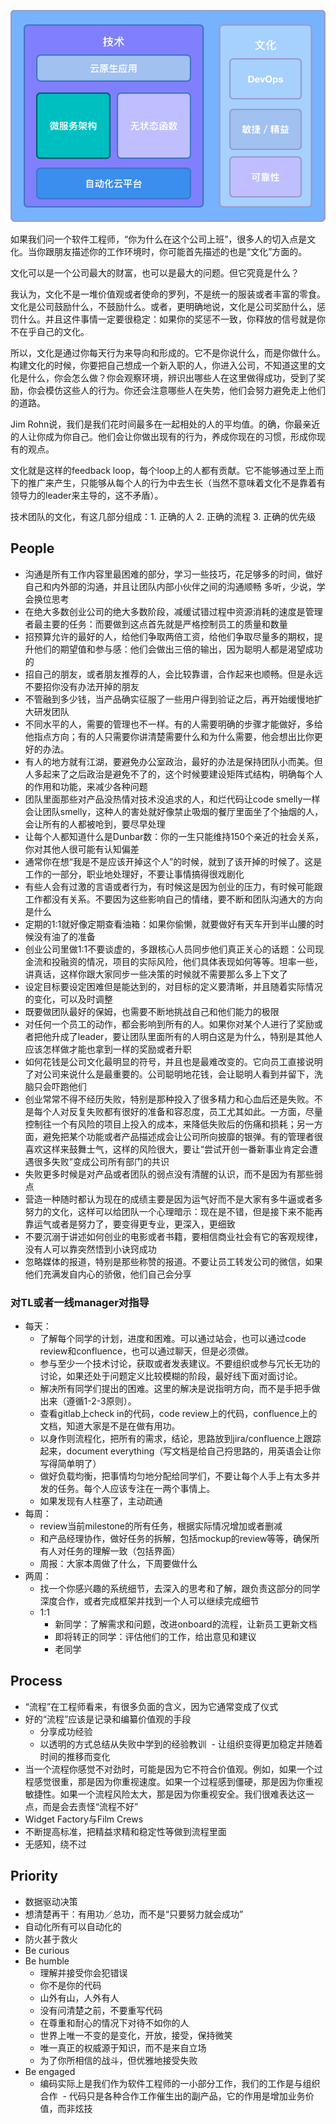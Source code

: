 ![Infra in HCB](https://github.com/lenciel/talks/blob/master/cloud_native%20copy.png) 

如果我们问一个软件工程师，“你为什么在这个公司上班”，很多人的切入点是文化。当你跟朋友描述你的工作环境时，你可能首先描述的也是“文化”方面的。

文化可以是一个公司最大的财富，也可以是最大的问题。但它究竟是什么？

我认为，文化不是一堆价值观或者使命的罗列，不是统一的服装或者丰富的零食。文化是公司鼓励什么，不鼓励什么。或者，更明确地说，文化是公司奖励什么，惩罚什么。并且这件事情一定要很稳定：如果你的奖惩不一致，你释放的信号就是你不在乎自己的文化。

所以，文化是通过你每天行为来导向和形成的。它不是你说什么，而是你做什么。构建文化的时候，你要把自己想成一个新入职的人，你进入公司，不知道这里的文化是什么，你会怎么做？你会观察环境，辨识出哪些人在这里做得成功，受到了奖励，你会模仿这些人的行为。你还会注意哪些人在失势，他们会努力避免走上他们的道路。

Jim Rohn说，我们是我们花时间最多在一起相处的人的平均值。的确，你最亲近的人让你成为你自己。他们会让你做出现有的行为，养成你现在的习惯，形成你现有的观点。

文化就是这样的feedback loop，每个loop上的人都有贡献。它不能够通过至上而下的推广来产生，只能够从每个人的行为中去生长（当然不意味着文化不是靠着有领导力的leader来主导的，这不矛盾）。

技术团队的文化，有这几部分组成：1. 正确的人 2. 正确的流程 3. 正确的优先级

## People

- 沟通是所有工作内容里最困难的部分，学习一些技巧，花足够多的时间，做好自己和内外部的沟通，并且让团队内部小伙伴之间的沟通顺畅
多听，少说，学会换位思考
- 在绝大多数创业公司的绝大多数阶段，减缓试错过程中资源消耗的速度是管理者最主要的任务：而要做到这点首先就是严格控制员工的质量和数量
- 招预算允许的最好的人，给他们争取两倍工资，给他们争取尽量多的期权，提升他们的期望值和参与感：他们会做出三倍的输出，因为聪明人都是渴望成功的
- 招自己的朋友，或者朋友推荐的人，会比较靠谱，合作起来也顺畅。但是永远不要招你没有办法开掉的朋友
- 不管融到多少钱，当产品确实征服了一些用户得到验证之后，再开始缓慢地扩大研发团队
- 不同水平的人，需要的管理也不一样。有的人需要明确的步骤才能做好，多给他指点方向；有的人只需要你讲清楚需要什么和为什么需要，他会想出比你更好的办法。 
- 有人的地方就有江湖，要避免办公室政治，最好的办法是保持团队小而美。但人多起来了之后政治是避免不了的，这个时候要建设矩阵式结构，明确每个人的作用和功能，来减少各种问题
- 团队里面那些对产品没热情对技术没追求的人，和烂代码让code smelly一样会让团队smelly，这种人的害处就好像禁止吸烟的餐厅里面坐了个抽烟的人，会让所有的人都被呛到，要尽早处理
- 让每个人都知道什么是Dunbar数：你的一生只能维持150个亲近的社会关系，你对其他人很可能有认知偏差
- 通常你在想“我是不是应该开掉这个人”的时候，就到了该开掉的时候了。这是工作的一部分，职业地处理好，不要让事情搞得很戏剧化
- 有些人会有过激的言语或者行为，有时候这是因为创业的压力，有时候可能跟工作都没有关系。不要因为这些影响自己的情绪，要不断和团队沟通大的方向是什么
- 定期的1:1就好像定期查看油箱：如果你偷懒，就要做好有天车开到半山腰的时候没有油了的准备
- 创业公司里做1:1不要谈虚的，多跟核心人员同步他们真正关心的话题：公司现金流和投融资的情况，项目的实际风险，他们具体表现如何等等。坦率一些，讲真话，这样你跟大家同步一些决策的时候就不需要那么多上下文了
- 设定目标要设定困难但是能达到的，对目标的定义要清晰，并且随着实际情况的变化，可以及时调整
- 既要做团队最好的保姆，也需要不断地挑战自己和他们能力的极限
- 对任何一个员工的动作，都会影响到所有的人。如果你对某个人进行了奖励或者把他升成了leader，要让团队里面所有的人明白这是为什么，特别是其他人应该怎样做才能也拿到一样的奖励或者升职
- 如何花钱是公司文化最明显的符号，并且也是最难改变的。它向员工直接说明了对公司来说什么是最重要的。公司聪明地花钱，会让聪明人看到并留下，洗脑只会吓跑他们
- 创业常常不得不经历失败，特别是那种投入了很多精力和心血后还是失败。不是每个人对反复失败都有很好的准备和容忍度，员工尤其如此。一方面，尽量控制往一个有风险的项目上投入的成本，来降低失败后的伤痛和损耗；另一方面，避免把某个功能或者产品描述成会让公司所向披靡的银弹。有的管理者很喜欢这样来鼓舞士气，这样的风险很大，要让“尝试开创一番新事业肯定会遭遇很多失败”变成公司所有部门的共识
- 失败更多时候是对产品或者团队的弱点没有清醒的认识，而不是因为有那些弱点
- 营造一种随时都认为现在的成绩主要是因为运气好而不是大家有多牛逼或者多努力的文化，这样可以给团队一个心理暗示：现在是不错，但是接下来不能再靠运气或者是努力了，要变得更专业，更深入，更细致
- 不要沉溺于讲述如何创业的电影或者书籍，要相信商业社会有它的客观规律，没有人可以靠突然悟到小诀窍成功
- 忽略媒体的报道，特别是那些称赞的报道。不要让员工转发公司的微信，如果他们充满发自内心的骄傲，他们自己会分享

### 对TL或者一线manager对指导

- 每天：
  - 了解每个同学的计划，进度和困难。可以通过站会，也可以通过code review和confluence，也可以通过聊天，但是必须做。
  - 参与至少一个技术讨论，获取或者发表建议。不要组织或参与冗长无功的讨论，如果还处于问题定义比较模糊的阶段，最好线下面对面讨论。
  - 解决所有同学们提出的困难。这里的解决是说指明方向，而不是手把手做出来（遵循1-2-3原则）。
  - 查看gitlab上check in的代码，code review上的代码，confluence上的文档，知道大家是不是在做有用功。
  - 以身作则流程化，把所有的需求，结论，思路放到jira/confluence上跟踪起来，document everything（写文档是给自己捋思路的，用英语会让你写得简单明了）
  - 做好负载均衡，把事情均匀地分配给同学们，不要让每个人手上有太多并发的任务。每个人应该专注在一两个事情上。
  - 如果发现有人柱塞了，主动疏通
- 每周：
  - review当前milestone的所有任务，根据实际情况增加或者删减
  - 和产品经理协作，做好任务的拆解，包括mockup的review等等，确保所有人对任务的理解一致（包括界面）
  - 周报：大家本周做了什么，下周要做什么
- 两周：
  - 找一个你感兴趣的系统细节，去深入的思考和了解，跟负责这部分的同学深度合作，或者完成框架并找到一个人可以继续完成细节
  - 1:1
    - 新同学：了解需求和问题，改进onboard的流程，让新员工更新文档
    - 即将转正的同学：评估他们的工作，给出意见和建议
    - 老同学

## Process

- “流程”在工程师看来，有很多负面的含义，因为它通常变成了仪式
- 好的“流程”应该是记录和编纂价值观的手段
  - 分享成功经验
  - 以透明的方式总结从失败中学到的经验教训
  - 让组织变得更加稳定并随着时间的推移而变化
- 当一个流程你感觉不对劲时，可能是因为它不符合价值观。例如，如果一个过程感觉很重，那是因为你重视速度。如果一个过程感到僵硬，那是因为你重视敏捷性。如果一个流程风险太大，那是因为你重视安全。我们很难表达这一点，而是会去责怪“流程不好”
- Widget Factory与Film Crews
- 不断提高标准，把精益求精和稳定性等做到流程里面
- 无感知，绕不过

## Priority

- 数据驱动决策
- 想清楚再干：有用功／总功，而不是“只要努力就会成功”
- 自动化所有可以自动化的
- 防火甚于救火
- Be curious
- Be humble
  - 理解并接受你会犯错误
  - 你不是你的代码
  - 山外有山，人外有人
  - 没有问清楚之前，不要重写代码  
  - 在尊重和耐心的情况下对待不如你的人
  - 世界上唯一不变的是变化，开放，接受，保持微笑
  - 唯一真正的权威源于知识，而不是来自立场
  - 为了你所相信的战斗，但优雅地接受失败
- Be engaged
  - 编码实际上是我们作为软件工程师的一小部分工作，我们的工作是与组织合作
  - 代码只是各种合作工作催生出的副产品，它的作用是增加业务价值，而非炫技
